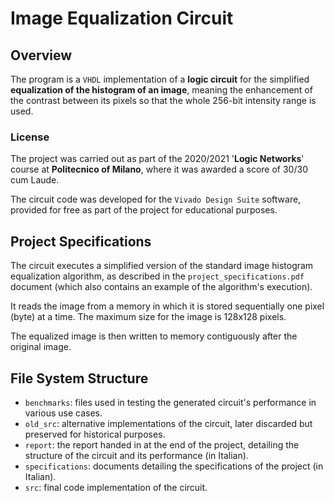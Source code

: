 # Image Equalization Circuit
## Overview
The program is a `VHDL` implementation of a <b>logic circuit</b> for the simplified <b>equalization of the histogram of an image</b>, meaning the enhancement of the contrast between its pixels so that the whole 256-bit intensity range is used.

### License
The project was carried out as part of the 2020/2021 '<b>Logic Networks</b>' course at <b>Politecnico of Milano</b>, where it was awarded a score of 30/30 cum Laude.

The circuit code was developed for the `Vivado Design Suite` software, provided for free as part of the project for educational purposes.

## Project Specifications
The circuit executes a simplified version of the standard image histogram equalization algorithm, as described in the `project_specifications.pdf` document (which also contains an example of the algorithm's execution).

It reads the image from a memory in which it is stored sequentially one pixel (byte) at a time. The maximum size for the image is 128x128 pixels.

The equalized image is then written to memory contiguously after the original image.

## File System Structure
* `benchmarks`: files used in testing the generated circuit's performance in various use cases.
* `old_src`: alternative implementations of the circuit, later discarded but preserved for historical purposes.
* `report`: the report handed in at the end of the project, detailing the structure of the circuit and its performance (in Italian).
* `specifications`: documents detailing the specifications of the project (in Italian).
* `src`: final code implementation of the circuit.